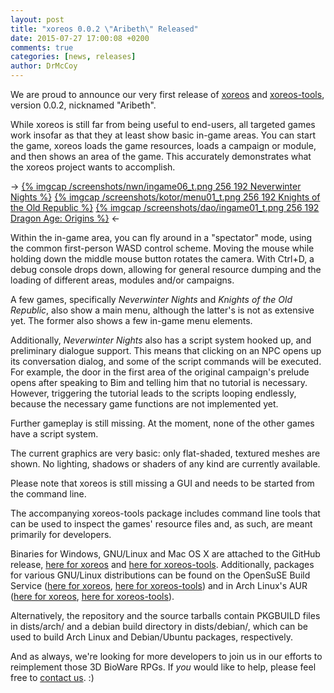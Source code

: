 ```yaml
---
layout: post
title: "xoreos 0.0.2 \"Aribeth\" Released"
date: 2015-07-27 17:00:08 +0200
comments: true
categories: [news, releases]
author: DrMcCoy
---
```


We are proud to announce our very first release of [xoreos](https://github.com/xoreos/xoreos/releases/tag/v0.0.2) and [xoreos-tools](https://github.com/xoreos/xoreos-tools/releases/tag/v0.0.2), version 0.0.2, nicknamed "Aribeth".

While xoreos is still far from being useful to end-users, all targeted games work insofar as that they at least show basic in-game areas. You can start the game, xoreos loads the game resources, loads a campaign or module, and then shows an area of the game. This accurately demonstrates what the xoreos project wants to accomplish.

-> [{% imgcap /screenshots/nwn/ingame06_t.png 256 192 Neverwinter Nights %}](/screenshots/nwn/ingame06.png) [{% imgcap /screenshots/kotor/menu01_t.png 256 192 Knights of the Old Republic %}](/screenshots/kotor/menu01.png) [{% imgcap /screenshots/dao/ingame01_t.png 256 192 Dragon Age: Origins %}](/screenshots/dao/ingame01.png) <-

Within the in-game area, you can fly around in a "spectator" mode, using the common first-person WASD control scheme. Moving the mouse while holding down the middle mouse button rotates the camera. With Ctrl+D, a debug console drops down, allowing for general resource dumping and the loading of different areas, modules and/or campaigns.

A few games, specifically *Neverwinter Nights* and *Knights of the Old Republic*, also show a main menu, although the latter's is not as extensive yet. The former also shows a few in-game menu elements.

Additionally, *Neverwinter Nights* also has a script system hooked up, and preliminary dialogue support. This means that clicking on an NPC opens up its conversation dialog, and some of the script commands will be executed. For example, the door in the first area of the original campaign's prelude opens after speaking to Bim and telling him that no tutorial is necessary. However, triggering the tutorial leads to the scripts looping endlessly, because the necessary game functions are not implemented yet.

Further gameplay is still missing. At the moment, none of the other games have a script system.

The current graphics are very basic: only flat-shaded, textured meshes are shown. No lighting, shadows or shaders of any kind are currently available.

Please note that xoreos is still missing a GUI and needs to be started from the command line.

The accompanying xoreos-tools package includes command line tools that can be used to inspect the games' resource files and, as such, are meant primarily for developers.

Binaries for Windows, GNU/Linux and Mac OS X are attached to the GitHub release, [here for xoreos](https://github.com/xoreos/xoreos/releases/tag/v0.0.2) and [here for xoreos-tools](https://github.com/xoreos/xoreos-tools/releases/tag/v0.0.2). Additionally, packages for various GNU/Linux distributions can be found on the OpenSuSE Build Service ([here for xoreos](https://software.opensuse.org/download.html?project=home%3ADrMcCoy%3Axoreos&package=xoreos), [here for xoreos-tools](https://software.opensuse.org/download.html?project=home%3ADrMcCoy%3Axoreos&package=xoreos-tools)) and in Arch Linux's AUR ([here for xoreos](https://aur4.archlinux.org/packages/xoreos/), [here for xoreos-tools](https://aur4.archlinux.org/packages/xoreos-tools/)).

Alternatively, the repository and the source tarballs contain PKGBUILD files in dists/arch/ and a debian build directory in dists/debian/, which can be used to build Arch Linux and Debian/Ubuntu packages, respectively.

And as always, we're looking for more developers to join us in our efforts to reimplement those 3D BioWare RPGs. If *you* would like to help, please feel free to [contact us](https://wiki.xoreos.org/index.php?title=Contact_us). :)
